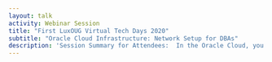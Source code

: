 ```yaml
---
layout: talk
activity: Webinar Session
title: "First LuxOUG Virtual Tech Days 2020"
subtitle: "Oracle Cloud Infrastructure: Network Setup for DBAs"
description: 'Session Summary for Attendees:  In the Oracle Cloud, you can have a database up and running within minutes. However, why do you have to set up a network before you can even think about installing databases?'
---
```

